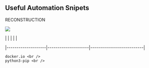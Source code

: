 ## Useful Automation Snipets 

RECONSTRUCTION

<img src=".png">

|        |    |    |  |

|--------------------|---------------------|---------------------------|

	docker.io <br /> 
	python3-pip <br />
